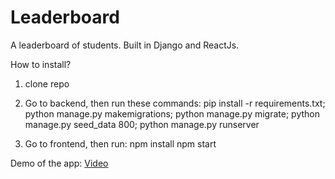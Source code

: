 # Leaderboard
A leaderboard of students.  Built in Django and ReactJs. 

How to install?
1. clone repo
2. Go to backend, then run these commands:
pip install -r requirements.txt;
python manage.py makemigrations;
python manage.py migrate;
python manage.py seed_data 800;
python manage.py runserver

3. Go to frontend, then run:
npm install
npm start

Demo of the app: 
[Video](https://drive.google.com/file/d/1YrAK5YX5CFO1tVdqr8Q9KFs0BcuhHA5v/view?usp=sharing)

